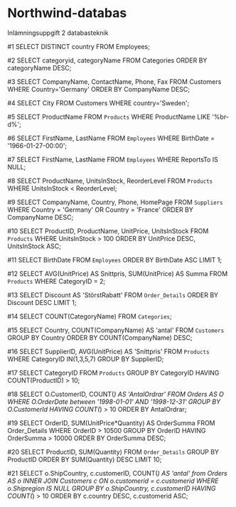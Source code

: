 # Northwind-databas
Inlämningsuppgift 2 databasteknik

 #1 SELECT DISTINCT country 
    FROM Employees;

 #2 SELECT categoryid, categoryName 
    FROM Categories 
    ORDER BY categoryName DESC;

 #3 SELECT CompanyName, ContactName, Phone, Fax 
    FROM Customers 
    WHERE Country='Germany' 
    ORDER BY CompanyName DESC;

 #4 SELECT City 
    FROM Customers WHERE country='Sweden';

 #5 SELECT ProductName 
    FROM `Products` 
    WHERE ProductName LIKE '%br-d%';

 #6 SELECT FirstName, LastName 
    FROM `Employees` 
    WHERE BirthDate = '1966-01-27-00:00';

 #7 SELECT FirstName, LastName 
    FROM `Employees` 
    WHERE ReportsTo IS NULL;

 #8 SELECT ProductName, UnitsInStock, ReorderLevel 
    FROM `Products`
    WHERE UnitsInStock < ReorderLevel;

 #9 SELECT CompanyName, Country, Phone, HomePage 
    FROM `Suppliers` 
    WHERE Country = 'Germany' OR Country = 'France' 
    ORDER BY CompanyName DESC;

 #10 SELECT ProductID, ProductName, UnitPrice, UnitsInStock 
    FROM `Products` 
    WHERE UnitsInStock > 100 
    ORDER BY UnitPrice DESC, UnitsInStock ASC; 

 #11 SELECT BirthDate 
    FROM `Employees` 
    ORDER BY BirthDate ASC LIMIT 1;

 #12 SELECT AVG(UnitPrice) AS Snittpris, SUM(UnitPrice) AS Summa 
    FROM `Products` 
    WHERE CategoryID = 2;

 #13 SELECT Discount AS 'StörstRabatt' 
    FROM `Order_Details` 
    ORDER BY Discount DESC LIMIT 1;

 #14 SELECT COUNT(CategoryName) 
    FROM `Categories`;

 #15 SELECT Country, COUNT(CompanyName) AS 'antal' 
    FROM `Customers` 
    GROUP BY Country 
    ORDER BY COUNT(CompanyName) DESC;

 #16 SELECT SupplierID, AVG(UnitPrice) AS 'Snittpris' 
    FROM `Products` 
    WHERE CategoryID IN(1,3,5,7) 
    GROUP BY SupplierID;

 #17 SELECT CategoryID 
    FROM `Products` 
    GROUP BY CategoryID HAVING COUNT(ProductID) > 10;

 #18 SELECT O.CustomerID, COUNT(*) AS 'AntalOrdrar' 
    FROM Orders AS O WHERE O.OrderDate between '1998-01-01' AND '1998-12-31' 
    GROUP BY O.CustomerId HAVING COUNT(*) > 10 
    ORDER BY AntalOrdrar;


#19 SELECT OrderID, SUM(UnitPrice*Quantity) AS OrderSumma 
    FROM Order_Details 
    WHERE OrderID > 10500 
    GROUP BY OrderID HAVING OrderSumma > 10000 
    ORDER BY OrderSumma DESC;

#20 SELECT ProductID, SUM(Quantity) 
    FROM `Order_Details` 
    GROUP BY ProductID 
    ORDER BY SUM(Quantity) DESC LIMIT 10; 

#21 SELECT o.ShipCountry, c.customerID, COUNT(*) AS 'antal' 
    from Orders AS o 
    INNER JOIN Customers c ON o.customerid = c.customerid 
    WHERE o.Shipregion IS NULL 
    GROUP BY o.ShipCountry, c.customerID HAVING COUNT(*) > 10 
    ORDER BY c.country DESC, c.customerid ASC;



